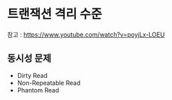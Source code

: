 # 트랜잭션 격리 수준 


참고 : https://www.youtube.com/watch?v=poyjLx-LOEU


## 동시성 문제 
- Dirty Read
- Non-Repeatable Read
- Phantom Read